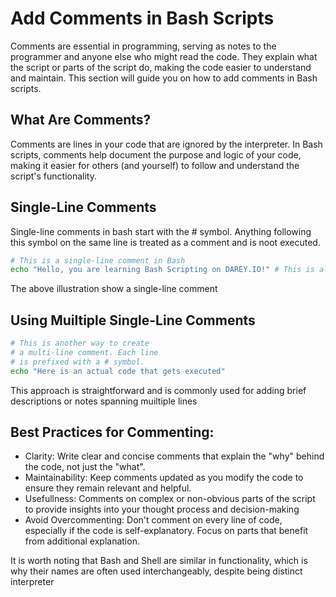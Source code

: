 # Add Comments in Bash Scripts
Comments are essential in programming, serving as notes to the programmer and anyone else who might read the code.
They explain what the script or parts of the script do, making the code easier to understand and maintain. This section will guide you on how to add comments in Bash scripts.
## What Are Comments?
Comments are lines in your code that are ignored by the interpreter. In Bash scripts, comments help document the purpose and logic of your code, making it easier for others (and yourself) to follow and understand the script's functionality.
## Single-Line Comments
Single-line comments in bash start with the # symbol. Anything following this symbol on the same line is treated as a comment and is noot executed.
```bash
# This is a single-line comment in Bash
echo "Hello, you are learning Bash Scripting on DAREY.IO!" # This is also a comment, following a command
```

The above illustration show a single-line comment
## Using Muiltiple Single-Line Comments
```bash
# This is another way to create
# a multi-line comment. Each line
# is prefixed with a # symbol.
echo "Here is an actual code that gets executed"
```

This approach is straightforward and is commonly used for adding brief descriptions or notes spanning muiltiple lines

## Best Practices for Commenting:
- Clarity: Write clear and concise comments that explain the "why" behind the code, not just the "what".
- Maintainability: Keep comments updated as you modify the code to ensure they remain relevant and helpful.
- Usefullness: Comments on complex or non-obvious parts of the script to provide insights into your thought process and decision-making
- Avoid Overcommenting: Don't comment on every line of code, especially if the code is self-explanatory. Focus on parts that benefit from additional explanation.

It is worth noting that Bash and Shell are similar in functionality, which is why their names are often used interchangeably, despite being distinct interpreter
